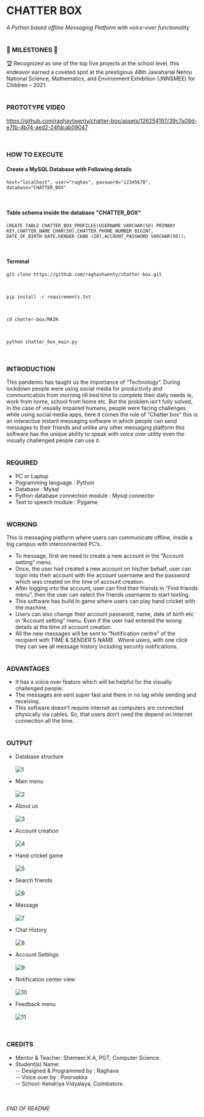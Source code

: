 # CHATTER BOX
_A Python based offline Messaging Platform with voice-over functionality_
<br><br>


### 🌟 MILESTONES 🌟
🏆 Recognized as one of the top five projects at the school level, this endeavor earned a coveted spot at the prestigious 48th Jawaharlal Nehru National Science, Mathematics, and Environment Exhibition (JNNSMEE) for Children – 2021.
<br><br>

### PROTOTYPE VIDEO
https://github.com/raghavtwenty/chatter-box/assets/126254197/39c7a09d-e7fb-4b74-aed2-24fdcab09047

<br>

### HOW TO EXECUTE

#### Create a MySQL Database with Following details <br>

```
host="localhost", user="raghav", password="12345678", database="CHATTER_BOX"
```
<br>

#### Table schema inside the database "CHATTER_BOX"

```
CREATE TABLE CHATTER_BOX_PROFILES(USERNAME VARCHAR(50) PRIMARY KEY,CHATTER_NAME CHAR(50),CHATTER_PHONE_NUMBER BIGINT,
DATE_OF_BIRTH DATE,GENDER CHAR (20),ACCOUNT_PASSWORD VARCHAR(50));
```
<br>

#### Terminal
```
git clone https://github.com/raghavtwenty/chatter-box.git
```
<br>

```
pip install -r requirements.txt
```
<br>

```
cd chatter-box/MAIN
```
<br>

```
python chatter_box_main.py
```
<br>



### INTRODUCTION
This pandemic has taught us the importance of “Technology”. During lockdown people were using social media for productivity and communication from morning till bed time to complete their daily needs ie, work from home, school from home etc. But the problem isn’t fully solved, In the case of visually impaired humans, people were facing challenges while using social media apps, here it comes the role of “Chatter box” this is an interactive instant messaging software in which people can send messages to their friends and unlike any other messaging platform this software has the unique ability to speak with voice over utility even the visually challenged people can use it.
<br><br>


### REQUIRED
- PC or Laptop <br>
- Pogramming language : Python <br>
- Database : Mysql <br>
- Python database connection module : Mysql connector <br>
- Text to speech module : Pygame
<br><br>


### WORKING
This is messaging platform where users can communicate offline, inside a big campus with interconnected PC’s. <br>
- To message, first we need to create a new account in the “Account setting” menu.<br>
- Once, the user had created a new account on his/her behalf, user can login into their account with the account username and the password which was created on the time of account creation.<br>
- After logging into the account, user can find their friends in “Find friends menu”, then the user can select the friends username to start texting.<br>
- This software has build in game where users can play hand cricket with the machine.<br>
- Users can also change their account password, name, date of birth etc in “Account setting” menu. Even if the user had entered the wrong details at the time of account creation.<br>
- All the new messages will be sent to “Notification centre” of the recipient with TIME & SENDER’S NAME . Where users, with one click they can see all message history including security notifications.
<br><br>


### ADVANTAGES
- It has a voice over feature which will be helpful for the visually challenged people. <br>
- The messages are sent super fast and there in no lag while sending and receiving. <br>
- This software doesn’t require internet as computers are connected physically via cables. So, that users don’t need the depend on internet connection all the time.
<br><br>


### OUTPUT

- Database structure <br><br>
![1](https://github.com/raghavtwenty/chatter-box/assets/126254197/e5139ee9-a5af-46c6-a942-477c389f0be2)


- Main menu <br><br>
![2](https://github.com/raghavtwenty/chatter-box/assets/126254197/5ecca50c-2947-4ff3-82d4-b2d87be977ea)


- About us <br><br>
![3](https://github.com/raghavtwenty/chatter-box/assets/126254197/20c578fc-79c4-4047-8e8b-ccb21e227c81)


- Account creation <br><br>
![4](https://github.com/raghavtwenty/chatter-box/assets/126254197/78f59550-b553-499b-b850-615321b85d6e)


- Hand cricket game <br><br>
![5](https://github.com/raghavtwenty/chatter-box/assets/126254197/e315fe13-5a9a-4750-b876-7f030a6eba2f)


- Search friends <br><br>
![6](https://github.com/raghavtwenty/chatter-box/assets/126254197/d312689a-c5ca-45de-bc88-64ddf4f43294)


- Message <br><br>
![7](https://github.com/raghavtwenty/chatter-box/assets/126254197/25b74818-8f79-4187-991e-14cccfb9243a)


- Chat History <br><br>
![8](https://github.com/raghavtwenty/chatter-box/assets/126254197/e43404d0-f82f-4af9-be4f-54c7ff743794)


- Account Settings <br><br>
![9](https://github.com/raghavtwenty/chatter-box/assets/126254197/ed6636c2-ecca-4581-93e5-c371c596aa53)


- Notification center view <br><br>
![10](https://github.com/raghavtwenty/chatter-box/assets/126254197/75641ea2-8606-4b5c-a37d-09c6928e5b74)


- Feedback menu <br><br>
![11](https://github.com/raghavtwenty/chatter-box/assets/126254197/edee41bf-e9c1-4810-8ee9-21c99b0966fa)

<br>

### CREDITS
- Mentor & Teacher: Shemeer.K.A, PGT, Computer Science. <br>
- Student(s) Name: <br>
-- Designed & Programmed by : Raghava <br>
-- Voice over by : Poorvekka <br>
-- School: Kendriya Vidyalaya, Coimbatore. <br>
<br><br>

_END OF README_

